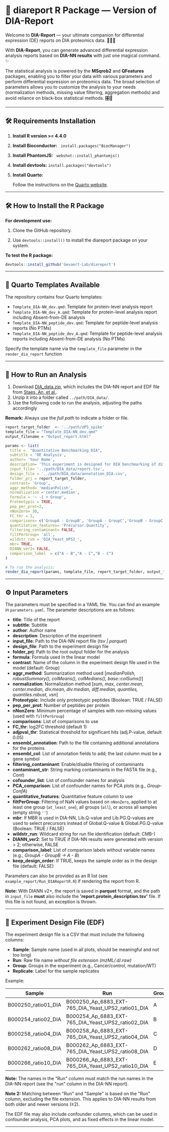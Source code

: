 # 🎯 diareport R Package — Version of DIA-Report

Welcome to **DIA-Report** — your ultimate companion for differential expression (DE) reports on DIA proteomics data. 🧑‍🔬🔬

With **DIA-Report**, you can generate advanced differential expression analysis reports based on **DIA-NN results** with just one magical command. ✨

The statistical analysis is powered by the **MSqrob2** and **QFeatures** packages, enabling you to filter your data with various parameters and perform differential expression on proteomics data. The broad selection of parameters allows you to customize the analysis to your needs (normalization methods, missing value filtering, aggregation methods) and avoid reliance on black-box statistical methods. 🎛️🧪

------------------------------------------------------------------------


## 🛠️ Requirements Installation

1.  **Install R  version >= 4.4.0**   

2.  **Install Bioconductor:** ` install.packages("BiocManager")`

2.  **Install PhantomJS:** ` webshot::install_phantomjs()`

3.  **Install devtools:** `install.packages("devtools")`

4.  **Install Quarto:**

    Follow the instructions on the [Quarto website](https://quarto.org/docs/download/).

------------------------------------------------------------------------

## 🛠 How to Install the R Package

**For development use:**

1.  Clone the GitHub repository.

2.  Use `devtools::install()` to install the diareport package on your system.

**To test the R package:**

``` r
devtools::install_github('Gevaert-Lab/diareport')
```

------------------------------------------------------------------------

## 📂 Quarto Templates Available

The repository contains four Quarto templates:

-   `Template_DIA-NN_dev.qmd`: Template for protein-level analysis report
-   `Template_DIA-NN_dev_A.qmd`: Template for protein-level analysis report including Absent-from-DE analysis
-   `Template_DIA-NN_peptide_dev.qmd`: Template for peptide-level analysis reports (No PTMs)
-   `Template_DIA-NN_peptide_dev_A.qmd`: Template for peptide-level analysis reports including Absent-from-DE analysis (No PTMs)

Specify the template name via the `template_file` parameter in the `render_dia_report` function

------------------------------------------------------------------------

## 🚀 How to Run an Analysis

1.  Download [DIA_data.zip](https://raw.githubusercontent.com/Gevaert-Lab/DIA-Report/main/example_report/DIA_data.zip), which includes the DIA-NN report and EDF file from [Staes, An, et al.](https://pubs.acs.org/doi/10.1021/acs.jproteome.4c00048?ref=PDF).
2.  Unzip it into a folder called `../path/DIA_data/`.
3.  Use the following code to run the analysis, adjusting the paths accordingly 

**Remark:**  Always use the *full path* to indicate a folder or file.

``` r
report_target_folder  <- '../path/UPS_spike'
template_file = "Template_DIA-NN_dev.qmd"
output_filename = "Output_report.html"

params <- list(
  title =  "Quantitative Benchmarking DIA",
  subtitle = 'DE Analysis',
  author= 'Your Name',
  description= 'This experiment is designed for DIA benchmarking of different quantitative workflows',
  input_file= '../path/DIA_data/report.tsv',
  design_file = '../path/DIA_data/annotation_DIA.csv',
  folder_prj = report_target_folder,
  contrast= 'Group',
  aggr_method= 'medianPolish',
  normalization ='center.median',
  formula = '~ -1 + Group',
  Proteotypic = TRUE,
  pep_per_prot=2,
  nNonZero= 30,
  FC_thr = 1,
  comparisons= c('GroupA - GroupB', 'GroupA - GroupC','GroupB - GroupC'),
  quantitative_features= 'Precursor.Quantity',
  filtering_contaminant= FALSE,
  filtPerGroup= 'all',
  wildstr_run = 'DIA_Yeast_UPS2_',
  mbr= TRUE,
  DIANN_ver2= FALSE,
  comparison_label  = c("A - B","A - C","B - C")
)

# To run the analysis:
render_dia_report(params, template_file, report_target_folder, output_filename)
```

------------------------------------------------------------------------

## ⚙️ Input Parameters

The parameters must be specified in a YAML file. You can find an example in `parameters.yaml`. The parameter descriptions are as follows:

-   **title**: Title of the report
-   **subtitle**: Subtitle
-   **author**: Author name
-   **description**: Description of the experiment
-   **input_file**: Path to the DIA-NN report file (*tsv \| parquet*)
-   **design_file**: Path to the experiment design file
-   **folder_prj**: Path to the root output folder for the analysis
-   **formula**: Formula used in the linear model
-   **contrast**: Name of the column in the experiment design file used in the model (default: Group)
-   **aggr_method**: Summarization method used [*medianPolish, robustSummary(), colMeans(), colMedians(), base::colSums()*]
-   **normalization**: Normalization method [*sum, max, center.mean, center.median, div.mean, div.median, diff.median, quantiles, quantiles.robust, vsn*]
-   **Proteotypic**: Include only proteotypic peptides (Boolean: TRUE / FALSE)
-   **pep_per_prot**: Number of peptides per protein
-   **nNonZero**: Minimum percentage of samples with non-missing values (used with `filtPerGroup`)
-   **comparisons**: List of comparisons to use
-   **FC_thr**: log2FC threshold (default 1)
-   **adjpval_thr**: Statistical threshold for significant hits (adj.P-value, default 0.05)
-   **ensembl_annotation**: Path to the file containing additional annotations for the proteins
-   **ensembl_col**: List of annotation fields to add; the last column must be a gene symbol
-   **filtering_contaminant**: Enable/disable filtering of contaminants
-   **contaminant_str**: String marking contaminants in the FASTA file (e.g., *Cont*)
-   **cofounder_list**: List of confounder names for analysis
-   **PCA_comparison**: List of confounder names for PCA plots (e.g., *Group-ConfA*)
-   **quantitative_features**: Quantitative feature column to use
-   **filtPerGroup**: Filtering of NaN values based on `nNonZero`, applied to at least one group (`at_least_one`), all groups (`all`), or across all samples (empty string `''`)
-   **mbr**: If MBR is used in DIA-NN, Lib.Q-value and Lib.PG.Q-values are used to select precursors instead of Global.Q-value & Global.PG.Q-value (Boolean: TRUE / FALSE)
-   **wildstr_run**: Wildcard string for run file identification (default: CMB-)
-   **DIANN_ver2**: Set to TRUE if DIA-NN results were generated with version \> 2; otherwise, FALSE
-   **comparison_label**: List of comparison labels without variable names (e.g., *GroupA - GroupB → A - B*)
-   **keep_design_order**: If TRUE, keeps the sample order as in the design file (default: FALSE)

Parameters can also be provided as an R list (see `example_report/Run_DIAReportR.R`) if rendering the report from R.

**Note:** With DIANN v2+, the report is saved in **parquet** format, and the path in `input_file` **must** also include the **'report.protein_description.tsv'** file. If this file is not found, an exception is thrown.

------------------------------------------------------------------------

## 📝 Experiment Design File (EDF)

The experiment design file is a CSV that must include the following columns:

-   **Sample**: Sample name (used in all plots, should be meaningful and not too long)
-   **Run**: Raw file name *without file extension (mzML/.d/.raw)*
-   **Group**: Groups in the experiment (e.g., Cancer/control, mutation/WT)
-   **Replicate**: Label for the sample replicates

Example:

| Sample | Run | Group | Replicate |
|--------------|-------------------------------|-------------|-------------|
| B000250_ratio01_DIA | B000250_Ap_6883_EXT-765_DIA_Yeast_UPS2_ratio01_DIA | A | 1 |
| B000254_ratio02_DIA | B000254_Ap_6883_EXT-765_DIA_Yeast_UPS2_ratio02_DIA | B | 1 |
| B000258_ratio04_DIA | B000258_Ap_6883_EXT-765_DIA_Yeast_UPS2_ratio04_DIA | C | 1 |
| B000262_ratio08_DIA | B000262_Ap_6883_EXT-765_DIA_Yeast_UPS2_ratio08_DIA | D | 1 |
| B000266_ratio10_DIA | B000266_Ap_6883_EXT-765_DIA_Yeast_UPS2_ratio10_DIA | E | 1 |

**Note:** The names in the "Run" column must match the run names in the DIA-NN report (see the "run" column in the DIA-NN report).

**Note 2:** Matching between "Run" and "Sample" is based on the "Run" column, excluding the file extension. This applies to DIA-NN results from both older and newer versions (≥2).

The EDF file may also include confounder columns, which can be used in confounder analysis, PCA plots, and as fixed effects in the linear model.

------------------------------------------------------------------------
